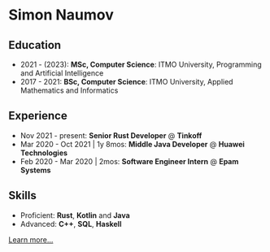 # Simon Naumov

## Education

- 2021 - (2023): **MSc, Computer Science**: ITMO University, Programming and Artificial Intelligence
- 2017 - 2021: **BSc, Computer Science**: ITMO University, Applied Mathematics and Informatics

## Experience

- Nov 2021 - present: **Senior Rust Developer** @ **Tinkoff**
- Mar 2020 - Oct 2021 | 1y 8mos: **Middle Java Developer** @ **Huawei Technologies**
- Feb 2020 - Mar 2020 | 2mos: **Software Engineer Intern** @ **Epam Systems**

## Skills

- Proficient: **Rust**, **Kotlin** and **Java**
- Advanced: **C++**, **SQL**, **Haskell**

[Learn more...](https://github.com/nothingelsematters/nothingelsematters/blob/master/cv.pdf)
